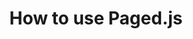 ---
layout: documentation-list.njk
menu: documentation
title: How to use Paged.js
class: documentation
---